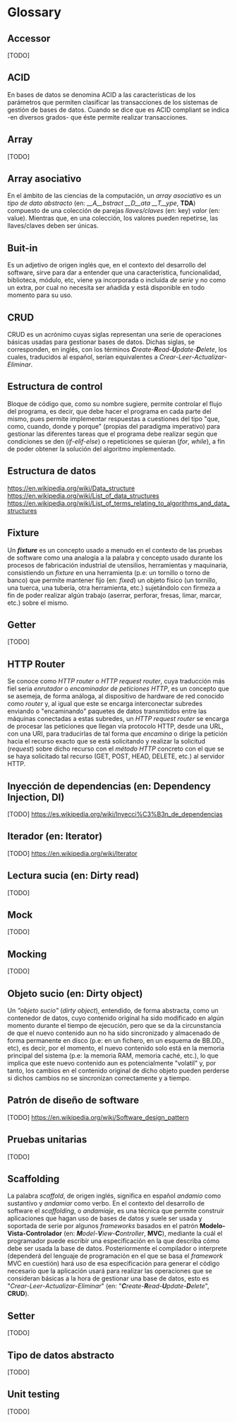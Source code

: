 # Glossary

## Accessor

[TODO]

## ACID

En bases de datos se denomina ACID a las características de los parámetros que permiten clasificar las transacciones de los sistemas de gestión de bases de datos. Cuando se dice que es ACID compliant se indica -en diversos grados- que éste permite realizar transacciones.

## Array

[TODO]

## Array asociativo

En el ámbito de las ciencias de la computación, un *array asociativo* es un *tipo de dato abstracto* (en: *__A__bstract __D__ata __T__ype*, **TDA**) compuesto de una colección de parejas *llaves/claves* (en: key) *valor* (en: value). Mientras que, en una colección, los valores pueden repetirse, las llaves/claves deben ser únicas.

## Buit-in

Es un adjetivo de origen inglés que, en el contexto del desarrollo del software, sirve para dar a entender que una característica, funcionalidad, biblioteca, módulo, etc, viene ya incorporada o incluida *de serie* y no como un extra, por cual no necesita ser añadida y está disponible en todo momento para su uso.

## CRUD

CRUD es un acrónimo cuyas siglas representan una serie de operaciones básicas usadas para gestionar bases de datos. Dichas siglas, se corresponden, en inglés, con los términos _**C**reate_-_**R**ead_-_**U**pdate_-_**D**elete_, los cuales, traducidos al español, serían equivalentes a *Crear*-*Leer*-*Actualizar*-*Eliminar*.

## Estructura de control

Bloque de código que, como su nombre sugiere, permite controlar el flujo del programa, es decir, que debe hacer el programa en cada parte del mismo, pues permite implementar respuestas a cuestiones del tipo "que, como, cuando, donde y porque" (propias del paradigma imperativo) para gestionar las diferentes tareas que el programa debe realizar según que condiciones se den (*if-elif-else*) o repeticiones se quieran (*for*, *while*), a fin de poder obtener la solución del algoritmo implementado.

## Estructura de datos

https://en.wikipedia.org/wiki/Data_structure
https://en.wikipedia.org/wiki/List_of_data_structures
https://en.wikipedia.org/wiki/List_of_terms_relating_to_algorithms_and_data_structures

## Fixture

Un ***fixture*** es un concepto usado a menudo en el contexto de las pruebas de software como una analogía a la palabra y concepto usado durante los procesos de fabricación industrial de utensilios, herramientas y maquinaria, consistiendo un *fixture* en una herramienta (p.e: un tornillo o torno de banco) que permite mantener fijo (en: *fixed*) un objeto físico (un tornillo, una tuerca, una tubería, otra herramienta, etc.) sujetándolo con firmeza a fin de poder realizar algún trabajo (aserrar, perforar, fresas, limar, marcar, etc.) sobre el mismo.

## Getter

[TODO]

## HTTP Router

Se conoce como *HTTP router* o *HTTP request router*, cuya traducción más fiel seria *enrutador* o *encaminador de peticiones HTTP*, es un concepto que se asemeja, de forma análoga, al dispositivo de hardware de red conocido como *router* y, al igual que este se encarga interconectar subredes enviando o "encaminando" paquetes de datos transmitidos entre las máquinas conectadas a estas subredes, un *HTTP request router* se encarga de procesar las peticiones que llegan vía protocolo HTTP, desde una URL, con una URI, para traducirlas de tal forma que *encamina* o dirige la petición hacia el recurso exacto que se está solicitando y realizar la solicitud (*request*) sobre dicho recurso con el *método HTTP* concreto con el que se se haya solicitado tal recurso (GET, POST, HEAD, DELETE, etc.) al servidor HTTP.

## Inyección de dependencias (en: Dependency Injection, DI)

[TODO]
https://es.wikipedia.org/wiki/Inyecci%C3%B3n_de_dependencias

## Iterador (en: Iterator)

[TODO]
https://en.wikipedia.org/wiki/Iterator

## Lectura sucia (en: Dirty read)

[TODO]

## Mock

[TODO]

## Mocking

[TODO]

## Objeto sucio (en: Dirty object)

Un *"objeto sucio"* (*dirty object*), entendido, de forma abstracta, como un contenedor de datos, cuyo contenido original ha sido modificado en algún momento durante el tiempo de ejecución, pero que se da la circunstancia de que el nuevo contenido aun no ha sido sincronizado y almacenado de forma permanente en disco (p.e: en un fichero, en un esquema de BB.DD., etc), es decir, por el momento, el nuevo contenido solo está en la memoria principal del sistema (p.e: la memoria RAM, memoria caché, etc.), lo que implica que este nuevo contenido aun es potencialmente "volatil" y, por tanto, los cambios en el contenido original de dicho objeto pueden perderse si dichos cambios no se sincronizan correctamente y a tiempo.

## Patrón de diseño de software

[TODO]
https://en.wikipedia.org/wiki/Software_design_pattern

## Pruebas unitarias

[TODO]

## Scaffolding

La palabra *scaffold*, de origen inglés, significa en español *andamio* como sustantivo y *andamiar* como verbo. En el contexto del desarrollo de software el *scaffolding*, o *andamiaje*, es una técnica que permite construir aplicaciones que hagan uso de bases de datos y suele ser usada y soportada de serie por algunos *frameworks* basados en el patrón **Modelo-Vista-Controlador** (en: _**M**odel-**V**iew-**C**ontroller_, **MVC**), mediante la cuál el programador puede escribir una especificación en la que describa cómo debe ser usada la base de datos. Posteriormente el compilador o interprete (dependerá del lenguaje de programación en el que se basa el *framework* MVC en cuestión) hará uso de esa especificación para generar el código necesario que la aplicación usará para realizar las operaciones que se consideran básicas a la hora de gestionar una base de datos, esto es "*Crear*-*Leer*-*Actualizar*-*Eliminar*" (en: "_**C**reate_-_**R**ead_-_**U**pdate_-_**D**elete_", **CRUD**).

## Setter

[TODO]

## Tipo de datos abstracto

[TODO]

## Unit testing

[TODO]





